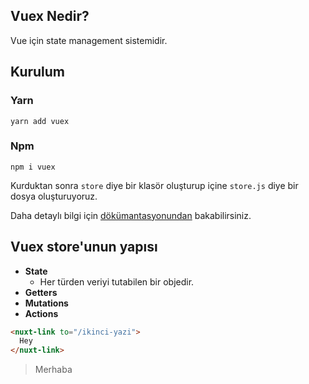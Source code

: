 ## Vuex Nedir?
Vue için state management sistemidir.

## Kurulum
### Yarn
```console
yarn add vuex
```
### Npm
```console
npm i vuex
```

Kurduktan sonra `store` diye bir klasör oluşturup içine `store.js` diye bir dosya oluşturuyoruz.

Daha detaylı bilgi için [dökümantasyonundan](https://vuex.vuejs.org/) bakabilirsiniz.

## Vuex store'unun yapısı
* **State**
  * Her türden veriyi tutabilen bir objedir.
* **Getters**
* **Mutations**
* **Actions**

```html
<nuxt-link to="/ikinci-yazi">
  Hey
</nuxt-link>
```

> Merhaba